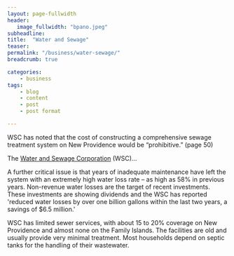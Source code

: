 ```yaml
---
layout: page-fullwidth
header:
   image_fullwidth: "bpano.jpeg"
subheadline:
title:  "Water and Sewage"
teaser: 
permalink: "/business/water-sewage/"
breadcrumb: true

categories:
    - business
tags:
    - blog
    - content
    - post
    - post format

---
```

WSC has noted that the cost of constructing a comprehensive
sewage treatment system on New Providence would be “prohibitive.” (page 50)

The [Water and Sewage Corporation][1] (WSC)...

A further critical issue is that years of inadequate maintenance have left the system with an extremely high water loss rate – as high as 58% in previous years. Non-revenue water losses are the target of recent investments. These investments are showing dividends and the WSC has reported 'reduced water losses by over one billion gallons within the last two years, a savings of $6.5 million.'

WSC has limited sewer services, with about 15 to 20% coverage on New Providence and almost none on the Family Islands. The facilities are old and usually provide very minimal treatment. Most households depend on septic tanks for the handling of their wastewater. 
<center>
<a href="http://www.vision2040bahamas.org/media/uploads/State_of_the_Nation_Summary_Report.pdf"><img src="{{ site.urlimg }}water-source.PNG" alt=""></a>
</center>

[1]: http://www.wsc.com.bs/